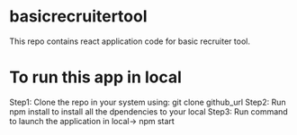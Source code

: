 # basicrecruitertool
This repo contains react application code for basic recruiter tool.

# To run this app in local
Step1: Clone the repo in your system using: git clone github_url
Step2: Run npm install to install all the dpendencies to your local
Step3: Run command to launch the application in local-> npm start


